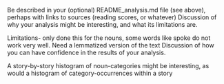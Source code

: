 Be described in your (optional) README_analysis.md file (see above), perhaps with links to sources (reading scores, or whatever)
Discussion of why your analysis might be interesting, and what its limitations are.

Limitations- only done this for the nouns, some words like spoke do not work very well. Need a lemmatized version of the text
Discussion of how you can have confidence in the results of your analysis.

A story-by-story histogram of noun-categories might be interesting, as would a histogram of category-occurrences within a story
